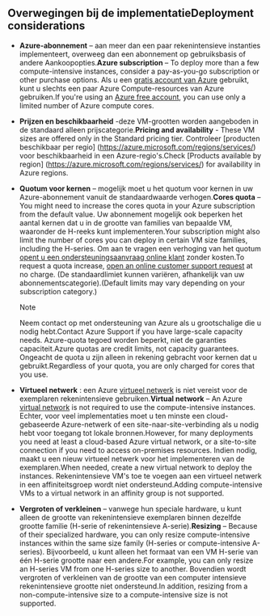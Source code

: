 

## <a name="deployment-considerations"></a><span data-ttu-id="e54f2-101">Overwegingen bij de implementatie</span><span class="sxs-lookup"><span data-stu-id="e54f2-101">Deployment considerations</span></span>
* <span data-ttu-id="e54f2-102">**Azure-abonnement** – aan meer dan een paar rekenintensieve instanties implementeert, overweeg dan een abonnement op gebruiksbasis of andere Aankoopopties.</span><span class="sxs-lookup"><span data-stu-id="e54f2-102">**Azure subscription** – To deploy more than a few compute-intensive instances, consider a pay-as-you-go subscription or other purchase options.</span></span> <span data-ttu-id="e54f2-103">Als u een [gratis account van Azure](https://azure.microsoft.com/free/) gebruikt, kunt u slechts een paar Azure Compute-resources van Azure gebruiken.</span><span class="sxs-lookup"><span data-stu-id="e54f2-103">If you're using an [Azure free account](https://azure.microsoft.com/free/), you can use only a limited number of Azure compute cores.</span></span>

* <span data-ttu-id="e54f2-104">**Prijzen en beschikbaarheid** -deze VM-grootten worden aangeboden in de standaard alleen prijscategorie.</span><span class="sxs-lookup"><span data-stu-id="e54f2-104">**Pricing and availability** - These VM sizes are offered only in the Standard pricing tier.</span></span> <span data-ttu-id="e54f2-105">Controleer [producten beschikbaar per regio] (https://azure.microsoft.com/regions/services/) voor beschikbaarheid in een Azure-regio's.</span><span class="sxs-lookup"><span data-stu-id="e54f2-105">Check [Products available by region] (https://azure.microsoft.com/regions/services/) for availability in Azure regions.</span></span> 
* <span data-ttu-id="e54f2-106">**Quotum voor kernen** – mogelijk moet u het quotum voor kernen in uw Azure-abonnement vanuit de standaardwaarde verhogen.</span><span class="sxs-lookup"><span data-stu-id="e54f2-106">**Cores quota** – You might need to increase the cores quota in your Azure subscription from the default value.</span></span> <span data-ttu-id="e54f2-107">Uw abonnement mogelijk ook beperken het aantal kernen dat u in de grootte van families van bepaalde VM, waaronder de H-reeks kunt implementeren.</span><span class="sxs-lookup"><span data-stu-id="e54f2-107">Your subscription might also limit the number of cores you can deploy in certain VM size families, including the H-series.</span></span> <span data-ttu-id="e54f2-108">Om aan te vragen een verhoging van het quotum [opent u een ondersteuningsaanvraag online klant](../articles/azure-supportability/how-to-create-azure-support-request.md) zonder kosten.</span><span class="sxs-lookup"><span data-stu-id="e54f2-108">To request a quota increase, [open an online customer support request](../articles/azure-supportability/how-to-create-azure-support-request.md) at no charge.</span></span> <span data-ttu-id="e54f2-109">(De standaardlimiet kunnen variëren, afhankelijk van uw abonnementscategorie).</span><span class="sxs-lookup"><span data-stu-id="e54f2-109">(Default limits may vary depending on your subscription category.)</span></span>
  
  > [!NOTE]
  > <span data-ttu-id="e54f2-110">Neem contact op met ondersteuning van Azure als u grootschalige die u nodig hebt.</span><span class="sxs-lookup"><span data-stu-id="e54f2-110">Contact Azure Support if you have large-scale capacity needs.</span></span> <span data-ttu-id="e54f2-111">Azure-quota tegoed worden beperkt, niet de garanties capaciteit.</span><span class="sxs-lookup"><span data-stu-id="e54f2-111">Azure quotas are credit limits, not capacity guarantees.</span></span> <span data-ttu-id="e54f2-112">Ongeacht de quota u zijn alleen in rekening gebracht voor kernen dat u gebruikt.</span><span class="sxs-lookup"><span data-stu-id="e54f2-112">Regardless of your quota, you are only charged for cores that you use.</span></span>
  > 
  > 
* <span data-ttu-id="e54f2-113">**Virtueel netwerk** : een Azure [virtueel netwerk](https://azure.microsoft.com/documentation/services/virtual-network/) is niet vereist voor de exemplaren rekenintensieve gebruiken.</span><span class="sxs-lookup"><span data-stu-id="e54f2-113">**Virtual network** – An Azure [virtual network](https://azure.microsoft.com/documentation/services/virtual-network/) is not required to use the compute-intensive instances.</span></span> <span data-ttu-id="e54f2-114">Echter, voor veel implementaties moet u ten minste een cloud-gebaseerde Azure-netwerk of een site-naar-site-verbinding als u nodig hebt voor toegang tot lokale bronnen.</span><span class="sxs-lookup"><span data-stu-id="e54f2-114">However, for many deployments you need at least a cloud-based Azure virtual network, or a site-to-site connection if you need to access on-premises resources.</span></span> <span data-ttu-id="e54f2-115">Indien nodig, maakt u een nieuw virtueel netwerk voor het implementeren van de exemplaren.</span><span class="sxs-lookup"><span data-stu-id="e54f2-115">When needed, create a new virtual network to deploy the instances.</span></span> <span data-ttu-id="e54f2-116">Rekenintensieve VM's toe te voegen aan een virtueel netwerk in een affiniteitsgroep wordt niet ondersteund.</span><span class="sxs-lookup"><span data-stu-id="e54f2-116">Adding compute-intensive VMs to a virtual network in an affinity group is not supported.</span></span>
* <span data-ttu-id="e54f2-117">**Vergroten of verkleinen** – vanwege hun speciale hardware, u kunt alleen de grootte van rekenintensieve exemplaren binnen dezelfde grootte familie (H-serie of rekenintensieve A-serie).</span><span class="sxs-lookup"><span data-stu-id="e54f2-117">**Resizing** – Because of their specialized hardware, you can only resize compute-intensive instances within the same size family (H-series or compute-intensive A-series).</span></span> <span data-ttu-id="e54f2-118">Bijvoorbeeld, u kunt alleen het formaat van een VM H-serie van één H-serie grootte naar een andere.</span><span class="sxs-lookup"><span data-stu-id="e54f2-118">For example, you can only resize an H-series VM from one H-series size to another.</span></span> <span data-ttu-id="e54f2-119">Bovendien wordt vergroten of verkleinen van de grootte van een computer intensieve rekenintensieve grootte niet ondersteund.</span><span class="sxs-lookup"><span data-stu-id="e54f2-119">In addition, resizing from a non-compute-intensive size to a compute-intensive size is not supported.</span></span>  
